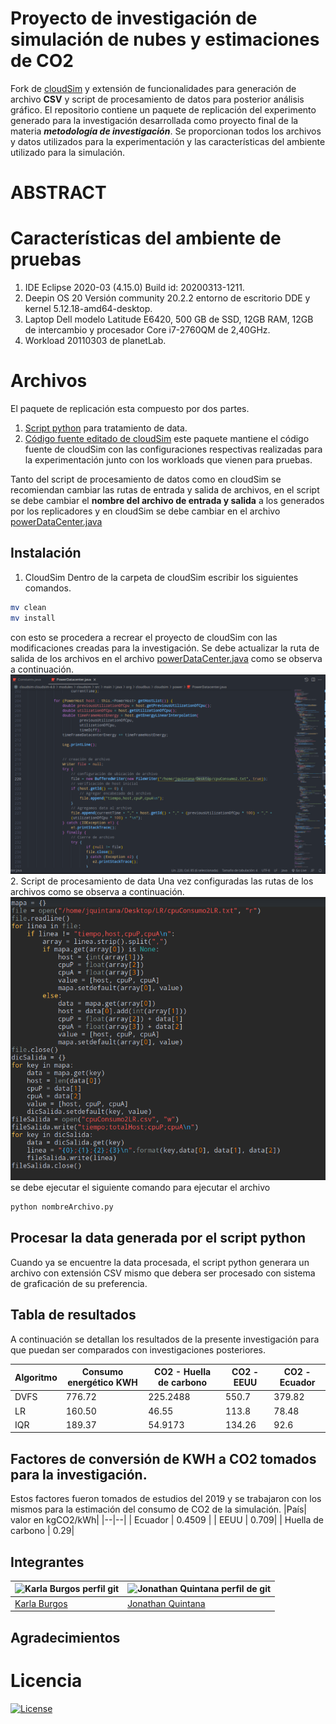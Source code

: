 ﻿# Proyecto de investigación de simulación de nubes y estimaciones de CO2

Fork de [cloudSim](https://github.com/Cloudslab/cloudsim) y extensión de funcionalidades para generación de archivo **CSV** y script de procesamiento de datos para posterior análisis gráfico.
El repositorio contiene un paquete de replicación del experimento generado para la investigación desarrollada como proyecto final de la materia ***metodología de investigación***.
Se proporcionan todos los archivos y datos utilizados para la experimentación y las características del ambiente utilizado para la simulación.
# ABSTRACT

# Características del ambiente de pruebas

 1. IDE Eclipse 2020-03 (4.15.0) Build id: 20200313-1211.
 2. Deepin OS 20 Versión community 20.2.2 entorno de escritorio DDE y kernel 5.12.18-amd64-desktop.
 3.  Laptop Dell modelo Latitude E6420, 500 GB de SSD, 12GB RAM, 12GB de intercambio y procesador Core i7-2760QM de 2,40GHz.
 4. Workload 20110303 de planetLab.
# Archivos
El paquete de replicación esta compuesto por dos partes.

 1. [Script python](https://github.com/jquintanas/cloudsim/tree/main/script%20procesamiento%20data) para tratamiento de data.
 2. [Código fuente editado de cloudSim](https://github.com/jquintanas/cloudsim/tree/main/cloudsim) este paquete mantiene el código fuente de cloudSim con las configuraciones respectivas realizadas para la experimentación junto con los workloads que vienen para pruebas.

Tanto del script de procesamiento de datos como en cloudSim se recomiendan cambiar las rutas de entrada y salida de archivos, en el script se debe cambiar el **nombre del archivo de entrada y salida** a los generados por los replicadores y en cloudSim se debe cambiar en el archivo [powerDataCenter.java](https://github.com/jquintanas/cloudsim/blob/main/cloudsim-cloudsim-4.0/modules/cloudsim/src/main/java/org/cloudbus/cloudsim/power/PowerDatacenter.java)

## Instalación

 1. CloudSim
Dentro de la carpeta de cloudSim escribir los siguientes comandos.
```sh
mv clean
mv install
```
con esto se procedera a recrear el proyecto de cloudSim con las modificaciones creadas para la investigación. Se debe actualizar la ruta de salida de los archivos en el archivo [powerDataCenter.java](https://github.com/jquintanas/cloudsim/blob/main/cloudsim-cloudsim-4.0/modules/cloudsim/src/main/java/org/cloudbus/cloudsim/power/PowerDatacenter.java) como se observa a continuación.
![enter image description here](https://raw.githubusercontent.com/jquintanas/cloudsim/main/capturas/cloudSim.png)
 2. Script de procesamiento de data
Una vez configuradas las rutas de los archivos como se observa a continuación.
![enter image description here](https://raw.githubusercontent.com/jquintanas/cloudsim/main/capturas/python.png)
se debe ejecutar el siguiente comando para ejecutar el archivo
```sh
python nombreArchivo.py
```
## Procesar la data generada por el script python

Cuando ya se encuentre la data procesada, el script python generara un archivo con extensión CSV mismo que debera ser procesado con sistema de graficación de su preferencia.

## Tabla de resultados
A continuación se detallan los resultados de la presente investigación para que puedan ser comparados con investigaciones posteriores.

|Algoritmo|Consumo energético KWH|CO2 - Huella de carbono|CO2 - EEUU|CO2 - Ecuador|
|---------|----------------------|-----------------------|----------|-------------|
|DVFS     |776.72                |225.2488               |550.7     |379.82       |
|LR       |160.50                |46.55                  |113.8     |78.48        |
|IQR      |189.37                |54.9173                |134.26    |92.6         |


## Factores de conversión de KWH a CO2 tomados para la investigación.
Estos factores fueron tomados de estudios del 2019 y se trabajaron con los mismos para la estimación del consumo de CO2 de la simulación.
|País| valor en   kgCO2/kWh|
|--|--|
| Ecuador | 0.4509 |
| EEUU |  0.709|
| Huella de carbono |  0.29|

## Integrantes
| ![Karla Burgos perfil git](https://avatars.githubusercontent.com/u/43821172?v=4) | ![Jonathan Quintana perfil de git](https://avatars.githubusercontent.com/u/28455102?v=4) |
|--|--|
| [Karla Burgos](https://github.com/kbburgos) | [Jonathan Quintana](https://github.com/jquintanas) |

## Agradecimientos

# Licencia
[![License](https://img.shields.io/badge/License-Apache%202.0-blue.svg)](https://opensource.org/licenses/Apache-2.0)
